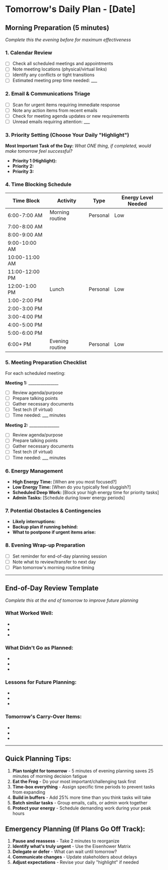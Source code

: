 # Tomorrow's Daily Plan - [Date]

## Morning Preparation (5 minutes)
*Complete this the evening before for maximum effectiveness*

### 1. Calendar Review
- [ ] Check all scheduled meetings and appointments
- [ ] Note meeting locations (physical/virtual links)
- [ ] Identify any conflicts or tight transitions
- [ ] Estimated meeting prep time needed: ___

### 2. Email & Communications Triage
- [ ] Scan for urgent items requiring immediate response
- [ ] Note any action items from recent emails
- [ ] Check for meeting agenda updates or new requirements
- [ ] Unread emails requiring attention: ___

### 3. Priority Setting (Choose Your Daily "Highlight")
**Most Important Task of the Day:**
*What ONE thing, if completed, would make tomorrow feel successful?*

- **Priority 1 (Highlight):** 
- **Priority 2:** 
- **Priority 3:** 

### 4. Time Blocking Schedule

| Time Block | Activity | Type | Energy Level Needed |
|------------|----------|------|-------------------|
| 6:00-7:00 AM | Morning routine | Personal | Low |
| 7:00-8:00 AM | | | |
| 8:00-9:00 AM | | | |
| 9:00-10:00 AM | | | |
| 10:00-11:00 AM | | | |
| 11:00-12:00 PM | | | |
| 12:00-1:00 PM | Lunch | Personal | Low |
| 1:00-2:00 PM | | | |
| 2:00-3:00 PM | | | |
| 3:00-4:00 PM | | | |
| 4:00-5:00 PM | | | |
| 5:00-6:00 PM | | | |
| 6:00+ PM | Evening routine | Personal | Low |

### 5. Meeting Preparation Checklist
For each scheduled meeting:

**Meeting 1:** _______________
- [ ] Review agenda/purpose
- [ ] Prepare talking points
- [ ] Gather necessary documents
- [ ] Test tech (if virtual)
- [ ] Time needed: ___ minutes

**Meeting 2:** _______________
- [ ] Review agenda/purpose
- [ ] Prepare talking points
- [ ] Gather necessary documents
- [ ] Test tech (if virtual)
- [ ] Time needed: ___ minutes

### 6. Energy Management
- **High Energy Time:** [When are you most focused?]
- **Low Energy Time:** [When do you typically feel sluggish?]
- **Scheduled Deep Work:** [Block your high energy time for priority tasks]
- **Admin Tasks:** [Schedule during lower energy periods]

### 7. Potential Obstacles & Contingencies
- **Likely interruptions:** 
- **Backup plan if running behind:** 
- **What to postpone if urgent items arise:** 

### 8. Evening Wrap-up Preparation
- [ ] Set reminder for end-of-day planning session
- [ ] Note what to review/transfer to next day
- [ ] Plan tomorrow's morning routine timing

---

## End-of-Day Review Template
*Complete this at the end of tomorrow to improve future planning*

### What Worked Well:
- 
- 
- 

### What Didn't Go as Planned:
- 
- 
- 

### Lessons for Future Planning:
- 
- 
- 

### Tomorrow's Carry-Over Items:
- 
- 
- 

---

## Quick Planning Tips:
1. **Plan tonight for tomorrow** - 5 minutes of evening planning saves 25 minutes of morning decision fatigue
2. **Eat the Frog** - Do your most important/challenging task first
3. **Time-box everything** - Assign specific time periods to prevent tasks from expanding
4. **Build in buffers** - Add 25% more time than you think tasks will take
5. **Batch similar tasks** - Group emails, calls, or admin work together
6. **Protect your energy** - Schedule demanding work during your peak hours

## Emergency Planning (If Plans Go Off Track):
1. **Pause and reassess** - Take 2 minutes to reorganize
2. **Identify what's truly urgent** - Use the Eisenhower Matrix
3. **Delegate or defer** - What can wait until tomorrow?
4. **Communicate changes** - Update stakeholders about delays
5. **Adjust expectations** - Revise your daily "highlight" if needed